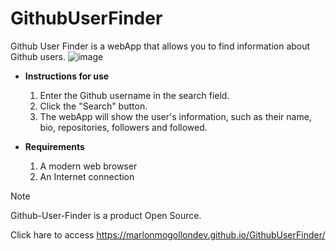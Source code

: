 # GithubUserFinder

Github User Finder is a webApp that allows you to find information about Github users.
![image](https://github.com/marlonmogollondev/GithubUserFinder/assets/99307306/0f6cf463-fa4c-4e97-b134-d657f82f7df9)


- **Instructions for use**
   1. Enter the Github username in the search field.
   2. Click the "Search" button.
   3. The webApp will show the user's information, such as their name, bio, repositories, followers and followed.

- **Requirements**
   1. A modern web browser
   2. An Internet connection

> [!note]
> Github-User-Finder is a product Open Source.

Click hare to access https://marlonmogollondev.github.io/GithubUserFinder/
